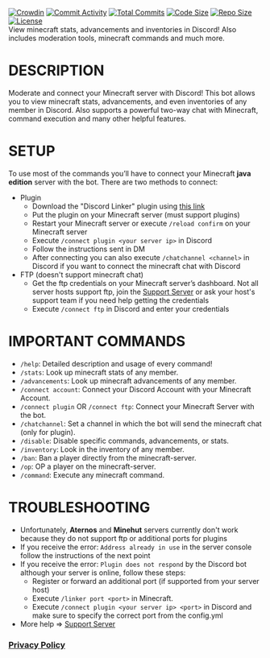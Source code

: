 [![Crowdin](https://badges.crowdin.net/minecraft-smp-bot/localized.svg)](https://crowdin.com/project/minecraft-smp-bot) [![Commit Activity](https://img.shields.io/github/commit-activity/m/Lianecx/Minecraft-SMP-Bot)](https://github.com/Lianecx/Minecraft-SMP-Bot) [![Total Commits](https://badgen.net/github/commits/Lianecx/Minecraft-SMP-Bot/main)](https://github.com/Lianecx/Minecraft-SMP-Bot) [![Code Size](https://img.shields.io/github/languages/code-size/Lianecx/Minecraft-SMP-Bot)](https://github.com/Lianecx/Minecraft-SMP-Bot) [![Repo Size](https://img.shields.io/github/repo-size/Lianecx/Minecraft-SMP-Bot)](https://github.com/Lianecx/Minecraft-SMP-Bot) [![License](https://img.shields.io/badge/license-CC%20BY--NC%204.0-red)](https://github.com/Lianecx/Minecraft-SMP-Bot/blob/main/LICENSE.md)
<br>
View minecraft stats, advancements and inventories in Discord! Also includes moderation tools, minecraft commands and much more.

# DESCRIPTION
Moderate and connect your Minecraft server with Discord! This bot allows you to view minecraft stats, advancements, and even inventories of any member in Discord. Also supports a powerful two-way chat with Minecraft, command execution and many other helpful features.

# SETUP
To use most of the commands you’ll have to connect your Minecraft **java edition** server with the bot. There are two methods to connect:
+ Plugin
  + Download the "Discord Linker" plugin using [this link](https://www.spigotmc.org/resources/discord-linker.98749/)
  + Put the plugin on your Minecraft server (must support plugins)
  + Restart your Minecraft server or execute `/reload confirm` on your Minecraft server
  + Execute `/connect plugin <your server ip>` in Discord
  + Follow the instructions sent in DM
  + After connecting you can also execute `/chatchannel <channel>` in Discord if you want to connect the minecraft chat with Discord
+ FTP (doesn't support minecraft chat)
  + Get the ftp credentials on your Minecraft server’s dashboard. Not all server hosts support ftp, join the [Support Server](https://discord.gg/rX36kZUGNK) or ask your host's support team if you need help getting the credentials
  + Execute `/connect ftp` in Discord and enter your credentials

# IMPORTANT COMMANDS
+ `/help`: Detailed description and usage of every command!
+ `/stats`: Look up minecraft stats of any member.
+ `/advancements`: Look up minecraft advancements of any member.
+ `/connect account`: Connect your Discord Account with your Minecraft Account.
+ `/connect plugin` OR `/connect ftp`: Connect your Minecraft Server with the bot.
+ `/chatchannel`: Set a channel in which the bot will send the minecraft chat (only for plugin).
+ `/disable`: Disable specific commands, advancements, or stats.
+ `/inventory`: Look in the inventory of any member.
+ `/ban`: Ban a player directly from the minecraft-server.
+ `/op`: OP a player on the minecraft-server.
+ `/command`: Execute any minecraft command.

# TROUBLESHOOTING
+ Unfortunately, **Aternos** and **Minehut** servers currently don't work because they do not support ftp or additional ports for plugins
+ If you receive the error: `Address already in use` in the server console follow the instructions of the next point
+ If you receive the error: `Plugin does not respond` by the Discord bot although your server is online, follow these steps:
  + Register or forward an additional port (if supported from your server host)
  + Execute `/linker port <port>` in Minecraft.
  + Execute `/connect plugin <your server ip> <port>` in Discord and make sure to specify the correct port from the config.yml
+ More help => [Support Server](https://discord.gg/rX36kZUGNK)


### [Privacy Policy](https://github.com/Lianecx/Minecraft-SMP-Bot/blob/main/PRIVACY.md)
